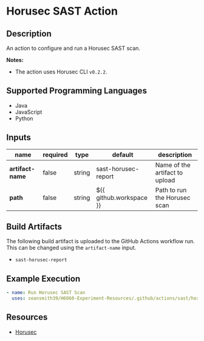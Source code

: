 # Horusec SAST Action

## Description

An action to configure and run a Horusec SAST scan.

**Notes:**
- The action uses Horusec CLI `v0.2.2`.

## Supported Programming Languages

- Java
- JavaScript
- Python

## Inputs

| name              | required | type   | default                 | description                    |
|-------------------|----------|--------|-------------------------|--------------------------------|
| **artifact-name** | false    | string | sast-horusec-report     | Name of the artifact to upload |
| **path**          | false    | string | ${{ github.workspace }} | Path to run the Horusec scan   |

## Build Artifacts

The following build artifact is uploaded to the GitHub Actions workflow run. This can be changed using the `artifact-name` input.
- `sast-horusec-report`

## Example Execution

```yaml
- name: Run Horusec SAST Scan
  uses: seansmith39/H6060-Experiment-Resources/.github/actions/sast/horusec
```

## Resources

- [Horusec](https://horusec.io/)
